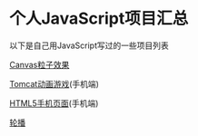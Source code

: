 # 个人JavaScript项目汇总

以下是自己用JavaScript写过的一些项目列表

[Canvas粒子效果](https://calabash519.github.io/project-collections/canvas-demo/index.html)

[Tomcat动画游戏](https://calabash519.github.io/project-collections/Tomcat/cat.html)(手机端)

[HTML5手机页面](https://calabash519.github.io/project-collections/HTML5-pages/index.html)(手机端)

[轮播](https://calabash519.github.io/project-collections/carousel/rotation.html)
